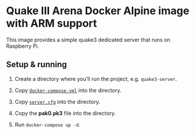 # Quake III Arena Docker Alpine image with ARM support

This image provides a simple quake3 dedicated server that runs on Raspberry Pi.

## Setup & running

1. Create a directory where you'll run the project, e.g. `quake3-server`.

2. Copy [`docker-compose.yml`](/docker-compose.yml) into the directory.

3. Copy [`server.cfg`](/server.cfg) into the directory.

4. Copy the **pak0.pk3** file into the directory.

5. Run `docker-compose up -d`.
